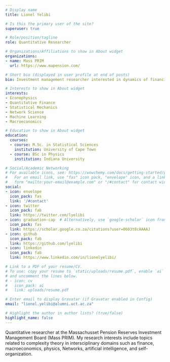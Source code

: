 ```yaml
---
# Display name
title: Lionel Yelibi

# Is this the primary user of the site?
superuser: true

# Role/position/tagline
role: Quantitative Researcher

# Organizations/Affiliations to show in About widget
organizations:
- name: Mass PRIM
  url: https://www.mapension.com/

# Short bio (displayed in user profile at end of posts)
bio: Investment management researcher interested in dynamics of financial and economic systems through the length of complexity theory.

# Interests to show in About widget
interests:
- Econophysics
- Quantitative Finance
- Statistical Mechanics
- Network Science
- Machine Learning
- Macroeconomics

# Education to show in About widget
education:
  courses:
  - course: M.Sc. in Statistical Sciences
    institution: University of Cape Town
  - course: BSc in Physics
    institution: Indiana University

# Social/Academic Networking
# For available icons, see: https://wowchemy.com/docs/getting-started/page-builder/#icons
#   For an email link, use "fas" icon pack, "envelope" icon, and a link in the
#   form "mailto:your-email@example.com" or "/#contact" for contact widget.
social:
- icon: envelope
  icon_pack: fas
  link: '/#contact'
- icon: twitter
  icon_pack: fab
  link: https://twitter.com/lyelibi
- icon: graduation-cap  # Alternatively, use `google-scholar` icon from `ai` icon pack
  icon_pack: fas
  link: https://scholar.google.co.za/citations?user=0603t8cAAAAJ
- icon: github
  icon_pack: fab
  link: https://github.com/lyelibi
- icon: linkedin
  icon_pack: fab
  link: https://www.linkedin.com/in/lionelyelibi/

# Link to a PDF of your resume/CV.
# To use: copy your resume to `static/uploads/resume.pdf`, enable `ai` icons in `params.toml`, 
# and uncomment the lines below.
# - icon: cv
#   icon_pack: ai
#   link: uploads/resume.pdf

# Enter email to display Gravatar (if Gravatar enabled in Config)
email: "lionel.yelibi@alumni.uct.ac.za"

# Highlight the author in author lists? (true/false)
highlight_name: false
---
```


Quantitative researcher at the Massachusset Pension Reserves Investment Management Board (Mass PRIM). My research interests include topics related to complexity theory in intersciplinary domains such as finance, macroeconomics, physics, Networks, artificial intelligence, and self-organization.
